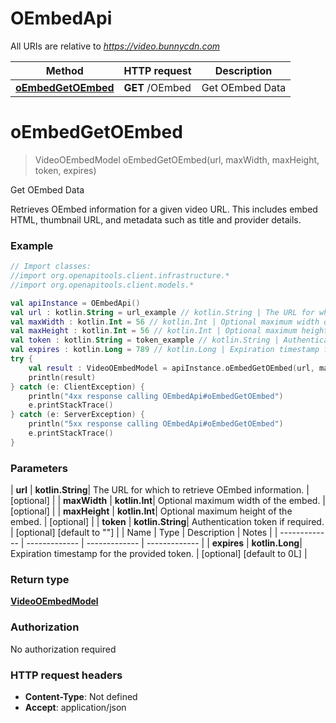 # OEmbedApi

All URIs are relative to *https://video.bunnycdn.com*

| Method | HTTP request | Description |
| ------------- | ------------- | ------------- |
| [**oEmbedGetOEmbed**](OEmbedApi.md#oEmbedGetOEmbed) | **GET** /OEmbed | Get OEmbed Data |


<a id="oEmbedGetOEmbed"></a>
# **oEmbedGetOEmbed**
> VideoOEmbedModel oEmbedGetOEmbed(url, maxWidth, maxHeight, token, expires)

Get OEmbed Data

Retrieves OEmbed information for a given video URL. This includes embed HTML, thumbnail URL, and metadata such as title and provider details.

### Example
```kotlin
// Import classes:
//import org.openapitools.client.infrastructure.*
//import org.openapitools.client.models.*

val apiInstance = OEmbedApi()
val url : kotlin.String = url_example // kotlin.String | The URL for which to retrieve OEmbed information.
val maxWidth : kotlin.Int = 56 // kotlin.Int | Optional maximum width of the embed.
val maxHeight : kotlin.Int = 56 // kotlin.Int | Optional maximum height of the embed.
val token : kotlin.String = token_example // kotlin.String | Authentication token if required.
val expires : kotlin.Long = 789 // kotlin.Long | Expiration timestamp for the provided token.
try {
    val result : VideoOEmbedModel = apiInstance.oEmbedGetOEmbed(url, maxWidth, maxHeight, token, expires)
    println(result)
} catch (e: ClientException) {
    println("4xx response calling OEmbedApi#oEmbedGetOEmbed")
    e.printStackTrace()
} catch (e: ServerException) {
    println("5xx response calling OEmbedApi#oEmbedGetOEmbed")
    e.printStackTrace()
}
```

### Parameters
| **url** | **kotlin.String**| The URL for which to retrieve OEmbed information. | [optional] |
| **maxWidth** | **kotlin.Int**| Optional maximum width of the embed. | [optional] |
| **maxHeight** | **kotlin.Int**| Optional maximum height of the embed. | [optional] |
| **token** | **kotlin.String**| Authentication token if required. | [optional] [default to &quot;&quot;] |
| Name | Type | Description  | Notes |
| ------------- | ------------- | ------------- | ------------- |
| **expires** | **kotlin.Long**| Expiration timestamp for the provided token. | [optional] [default to 0L] |

### Return type

[**VideoOEmbedModel**](VideoOEmbedModel.md)

### Authorization

No authorization required

### HTTP request headers

 - **Content-Type**: Not defined
 - **Accept**: application/json

